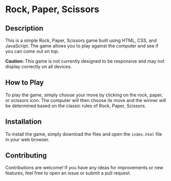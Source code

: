 # Rock, Paper, Scissors

## Description

This is a simple Rock, Paper, Scissors game built using HTML, CSS, and JavaScript. The game allows you to play against the computer and see if you can come out on top.

**Caution:** This game is not currently designed to be responsive and may not display correctly on all devices.

## How to Play

To play the game, simply choose your move by clicking on the rock, paper, or scissors icon. The computer will then choose its move and the winner will be determined based on the classic rules of Rock, Paper, Scissors.

## Installation

To install the game, simply download the files and open the `index.html` file in your web browser.

## Contributing

Contributions are welcome! If you have any ideas for improvements or new features, feel free to open an issue or submit a pull request.
